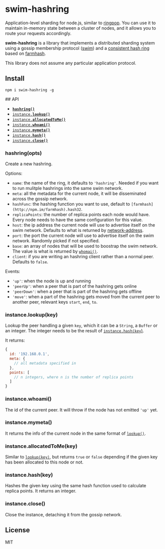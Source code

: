 # swim-hashring

Application-level sharding for node.js, similar to
[ringpop](https://github.com/uber/ringpop-node). You can use it to
maintain in-memory state between a cluster of nodes, and it allows you
to route your requests accordingly.

**swim-hashring** is a library that implements a distributed sharding system using a gossip membership protocol ([swim](http://npm.im/swim)) and a [consistent hash ring](http://www.martinbroadhurst.com/Consistent-Hash-Ring.html) based on [farmhash](http://npm.im/farmhash).

This library does not assume any particular application protocol.

<a name="install"></a>
## Install

```
npm i swim-hashring -g
```

<a name="api"></a>
## API

  * <a href="#constructor"><code><b>hashring()</b></code></a>
  * <a href="#lookup"><code>instance.<b>lookup()</b></code></a>
  * <a href="#allocatedToMe"><code>instance.<b>allocatedToMe()</b></code></a>
  * <a href="#whoami"><code>instance.<b>whoami()</b></code></a>
  * <a href="#mymeta"><code>instance.<b>mymeta()</b></code></a>
  * <a href="#hash"><code>instance.<b>hash()</b></code></a>
  * <a href="#close"><code>instance.<b>close()</b></code></a>

<a name="constructor"></a>
### hashring(opts)

Create a new hashring.

Options:

* `name`: the name of the ring, it defaults to `'hashring'`. Needed if
  you want to run mulitple hashrings into the same swim network.
* `meta`: all the metadata for the current node, it will be disseminated
  across the gossip network.
* `hashFunc`: the hashing function you want to use, default to
  `[farmhash](http://npm.im/farmhash).hash32`.
* `replicaPoints`: the number of replica points each node would have.
  Every node needs to have the same configuration for this value.
* `host`: the ip address the current node will use to advertise itself
  on the swim network. Defaults to what is returned by
  [network-address](http://npm.im/network-address).
* `port`: the port the current node will use to advertise itself
  on the swim network. Randomly picked if not specified.
* `base`: an array of nodes that will be used to boostrap the swim
  network. The value is what is returned by [`whomai()`](#whomai).
* `client`: if you are writing an hashring client rather than a normal
  peer. Defaults to `false`.

Events:

* `'up'`: when the node is up and running
* `'peerUp'`: when a peer that is part of the hashring gets online
* `'peerDown'`: when a peer that is part of the hashring gets offline
* `'move'`: when a part of the hashring gets moved from the current peer
  to another peer, relevant keys `start`, `end`, `to`.

<a name="lookup"></a>
### instance.lookup(key)

Lookup the peer handling a given `key`, which it can be a `String`, a
`Buffer` or an integer. The integer needs to be the result of
[`instance.hash(key`)](#hash).

It returns:

```js
{
  id: '192.168.0.1',
  meta: {
    // all metadata specified in
  },
  points: [
    // n integers, where n is the number of replica points
  ]
}
```

<a name="whoami"></a>
### instance.whoami()

The id of the current peer. It will throw if the node has not emitted
`'up'` yet.

<a name="mymeta"></a>
### instance.mymeta()

It returns the info of the current node in the same format of
[`lookup()`](#lookup).

<a name="allocatedToMe"></a>
### instance.allocatedToMe(key)

Similar to [`lookup(key)`](#lookup), but returns `true` or `false`
depending if the given key has been allocated to this node or not.

<a name="hash"></a>
### instance.hash(key)

Hashes the given key using the same hash function used to calculate
replica points. It returns an integer.

<a name="close"></a>
### instance.close()

Close the instance, detaching it from the gossip network.

## License

MIT
